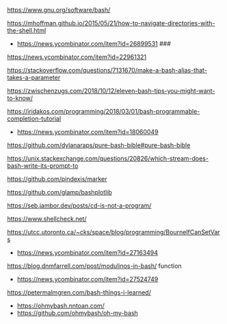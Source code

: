 https://www.gnu.org/software/bash/

https://mhoffman.github.io/2015/05/21/how-to-navigate-directories-with-the-shell.html
* https://news.ycombinator.com/item?id=26899531 ###

https://news.ycombinator.com/item?id=22961321

https://stackoverflow.com/questions/7131670/make-a-bash-alias-that-takes-a-parameter

https://zwischenzugs.com/2018/10/12/eleven-bash-tips-you-might-want-to-know/

https://iridakos.com/programming/2018/03/01/bash-programmable-completion-tutorial
* https://news.ycombinator.com/item?id=18060049

https://github.com/dylanaraps/pure-bash-bible#pure-bash-bible

https://unix.stackexchange.com/questions/20826/which-stream-does-bash-write-its-prompt-to

https://github.com/pindexis/marker

https://github.com/glamp/bashplotlib

https://seb.jambor.dev/posts/cd-is-not-a-program/

https://www.shellcheck.net/

https://utcc.utoronto.ca/~cks/space/blog/programming/BourneIfCanSetVars
* https://news.ycombinator.com/item?id=27163494

https://blog.dnmfarrell.com/post/modulinos-in-bash/ function
* https://news.ycombinator.com/item?id=27524749

https://petermalmgren.com/bash-things-i-learned/
* https://ohmybash.nntoan.com/
 * https://github.com/ohmybash/oh-my-bash